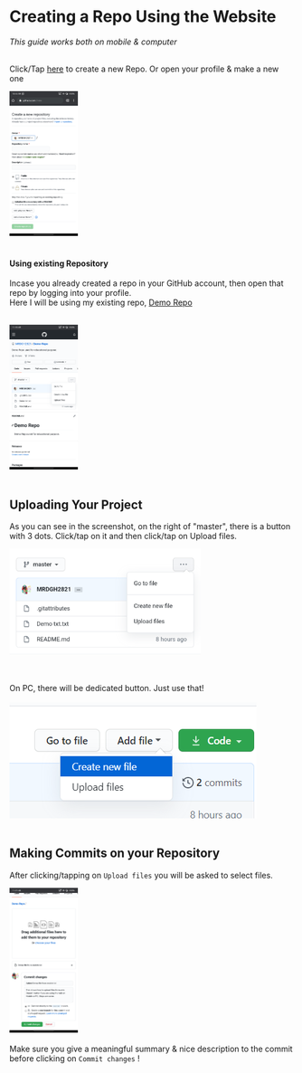 # Creating a Repo Using the Website

_This guide works both on mobile & computer_<br><br>

Click/Tap [here](https://www.github.com/new) to create a new Repo.
Or open your profile & make a new one

<img src="Assets/Creating_Repo_on_Web.png" alt="Creating Repo on web" style="zoom:25%;" />
<br><br>

#### Using existing Repository

Incase you already created a repo in your GitHub account, then open that repo by logging into your profile.<br>
Here I will be using my existing repo, [Demo Repo](https://github.com/MRDGH2821/Demo-Repo)
<br><br>

<img src="Assets/Using_Existing_Repo_on_Web.png" alt="Using Existing Repo on web" style="zoom:25%;" />
<br><br>

## Uploading Your Project

As you can see in the screenshot, on the right of "master", there is a button with 3 dots. Click/tap on it and then click/tap on Upload files.

<img src="Assets/Uploading_Files_to_Repo_on_Mobile.png" alt="Uploading files to Repo on Mobile" style="zoom:33%;" />

<br><br>
On PC, there will be dedicated button. Just use that!<br><br>
![Uploading files to Repo on Mobile](Assets/Uploading_Files_on_Pc_Web.png)
<br><br>

## Making Commits on your Repository

After clicking/tapping on `Upload files` you will be asked to select files.

<img src="Assets/Commiting_Uploaded_Files_on_Web.png" alt="Making Commits on Repo" style="zoom:25%;" /> <br><br>
Make sure you give a meaningful summary & nice description to the commit before clicking on `Commit changes` !
